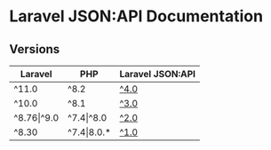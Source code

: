 # Laravel JSON:API Documentation

## Versions

| Laravel     | PHP         | Laravel JSON:API               |
|-------------|-------------|--------------------------------|
| ^11.0       | ^8.2        | [^4.0](./4.0/getting-started/) |
| ^10.0       | ^8.1        | [^3.0](./3.0/getting-started/) |
| ^8.76\|^9.0 | ^7.4\|^8.0  | [^2.0](./2.0/getting-started/) |
| ^8.30       | ^7.4\|8.0.* | [^1.0](./1.0/getting-started/) |
